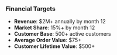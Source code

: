 ### Financial Targets

- **Revenue**: $2M+ annually by month 12
- **Market Share**: 15%+ by month 12
- **Customer Base**: 500+ active customers
- **Average Order Value**: $75+
- **Customer Lifetime Value**: $500+

